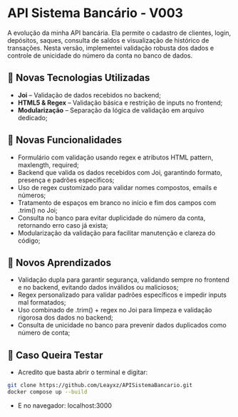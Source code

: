 # API Sistema Bancário - V003
A evolução da minha API bancária. Ela permite o cadastro de clientes, login, depósitos, saques, consulta de saldos e visualização de histórico de transações. Nesta versão, implementei validação robusta dos dados e controle de unicidade do número da conta no banco de dados.

## 🚀 Novas Tecnologias Utilizadas
- **Joi** – Validação de dados recebidos no backend;
- **HTML5 & Regex** – Validação básica e restrição de inputs no frontend;
- **Modularização** – Separação da lógica de validação em arquivo dedicado;

## 📌 Novas Funcionalidades
- Formulário com validação usando regex e atributos HTML pattern, maxlength, required;
- Backend que valida os dados recebidos com Joi, garantindo formato, presença e padrões específicos;
- Uso de regex customizado para validar nomes compostos, emails e números;
- Tratamento de espaços em branco no início e fim dos campos com .trim() no Joi;
- Consulta no banco para evitar duplicidade do número da conta, retornando erro caso já exista;
- Modularização da validação para facilitar manutenção e clareza do código;

## 🧠 Novos Aprendizados
- Validação dupla para garantir segurança, validando sempre no frontend e no backend, evitando dados inválidos ou maliciosos;
- Regex personalizado para validar padrões específicos e impedir inputs mal formatados;
- Uso combinado de .trim() + regex no Joi para limpeza e validação rigorosa dos dados no backend;
- Consulta de unicidade no banco para prevenir dados duplicados como número de conta;

## 🧪 Caso Queira Testar
- Acredito que basta abrir o terminal e digitar:
```bash
git clone https://github.com/Leayxz/APISistemaBancario.git
docker compose up --build
```
- E no navegador: localhost:3000